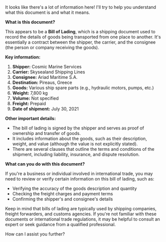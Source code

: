 It looks like there's a lot of information here! I'll try to help you understand what this document is and what it means.

**What is this document?**

This appears to be a **Bill of Lading**, which is a shipping document used to record the details of goods being transported from one place to another. It's essentially a contract between the shipper, the carrier, and the consignee (the person or company receiving the goods).

**Key information:**

1. **Shipper:** Cosmic Marine Services
2. **Carrier:** Skysealand Shipping Lines
3. **Consignee:** Ariad Maritime S.A.
4. **Destination:** Pireaus, Greece
5. **Goods:** Various ship spare parts (e.g., hydraulic motors, pumps, etc.)
6. **Weight:** 7,800 kg
7. **Volume:** Not specified
8. **Freight:** Prepaid
9. **Date of shipment:** July 30, 2021

**Other important details:**

* The bill of lading is signed by the shipper and serves as proof of ownership and transfer of goods.
* It includes information about the goods, such as their description, weight, and value (although the value is not explicitly stated).
* There are several clauses that outline the terms and conditions of the shipment, including liability, insurance, and dispute resolution.

**What can you do with this document?**

If you're a business or individual involved in international trade, you may need to review or verify certain information on this bill of lading, such as:

* Verifying the accuracy of the goods description and quantity
* Checking the freight charges and payment terms
* Confirming the shipper's and consignee's details

Keep in mind that bills of lading are typically used by shipping companies, freight forwarders, and customs agencies. If you're not familiar with these documents or international trade regulations, it may be helpful to consult an expert or seek guidance from a qualified professional.

How can I assist you further?